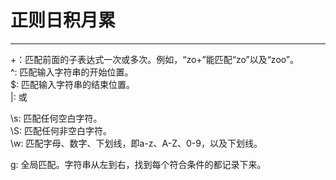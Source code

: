 # 正则日积月累
---
\+：匹配前面的子表达式一次或多次。例如，“zo+”能匹配“zo”以及“zoo”。  
^: 匹配输入字符串的开始位置。   
$: 匹配输入字符串的结束位置。  
|: 或 

\s: 匹配任何空白字符。  
\S: 匹配任何非空白字符。  
\w: 匹配字母、数字、下划线，即a-z、A-Z、0-9，以及下划线。

g: 全局匹配。字符串从左到右，找到每个符合条件的都记录下来。